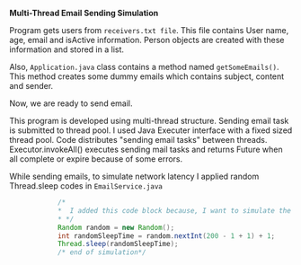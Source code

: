 **Multi-Thread Email Sending Simulation**

Program gets users from `receivers.txt file`. This file contains User name, age, email and isActive information.
Person objects are created with these information and stored in a list.

Also, `Application.java` class contains a method named `getSomeEmails()`. This method creates some dummy emails which
contains subject, content and sender.

Now, we are ready to send email.

This program is developed using multi-thread structure. Sending email task is submitted to thread pool.
I used Java Executer interface with a fixed sized thread pool. Code distributes "sending email tasks"
between threads. Executor.invokeAll() executes sending mail tasks and returns Future
when all complete or expire because of some errors.

While sending emails, to simulate network latency I applied random Thread.sleep codes in `EmailService.java`

```java
            /*
            *  I added this code block because, I want to simulate the network latency while sending email.
            * */
            Random random = new Random();
            int randomSleepTime = random.nextInt(200 - 1 + 1) + 1;
            Thread.sleep(randomSleepTime);
            /* end of simulation*/
```


